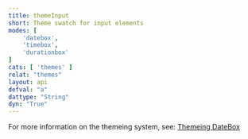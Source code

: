 ```yaml
---
title: themeInput
short: Theme swatch for input elements
modes: [
	'datebox',
	'timebox',
	'durationbox'
]
cats: [ 'themes' ]
relat: "themes"
layout: api
defval: "a"
dattype: "String"
dyn: "True"
---
```



For more information on the themeing system, see: [Themeing DateBox]({{site.basesite}}doc/3-1-themes/)
